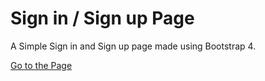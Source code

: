 # Sign in / Sign up Page

A Simple Sign in and Sign up page made using Bootstrap 4.

[Go to the Page](https://abshekh.github.io/Signin-Signup/)
